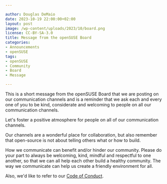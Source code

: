 ```yaml
---

author: Douglas DeMaio 
date: 2023-10-19 22:00:00+02:00
layout: post
image: /wp-content/uploads/2023/10/board.png
license: CC-BY-SA-3.0
title: Message from the openSUSE Board 
categories:
- Announcements
- openSUSE
tags:
- openSUSE
- Community
- Board
- Message

---
```


This is a short message from the openSUSE Board that we are posting on our communication channels and is a reminder that we ask each and every one of you to be kind, considerate and welcoming to people on all our communication channels. 

Let's foster a positive atmosphere for people on all of our communication channels. 

Our channels are a wonderful place for collaboration, but also remember that open-source is not about telling others what or how to build. 

How we communicate can benefit and/or hinder our community. Please do your part to always be welcoming, kind, mindful and respectful to one another, so that we can all help each other build a healthy community. The way we communicate can help us create a friendly environment for all. 

Also, we'd like to refer to our [Code of Conduct](https://code.opensuse.org/project/coc/blob/main/f/Code-of-Conduct.md).

<meta name="openSUSE, Community, board, message" content="HTML,CSS,XML,JavaScript">
